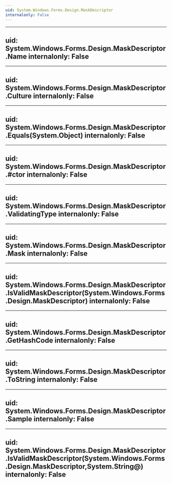 ```yaml
---
uid: System.Windows.Forms.Design.MaskDescriptor
internalonly: False
---
```


---
uid: System.Windows.Forms.Design.MaskDescriptor.Name
internalonly: False
---

---
uid: System.Windows.Forms.Design.MaskDescriptor.Culture
internalonly: False
---

---
uid: System.Windows.Forms.Design.MaskDescriptor.Equals(System.Object)
internalonly: False
---

---
uid: System.Windows.Forms.Design.MaskDescriptor.#ctor
internalonly: False
---

---
uid: System.Windows.Forms.Design.MaskDescriptor.ValidatingType
internalonly: False
---

---
uid: System.Windows.Forms.Design.MaskDescriptor.Mask
internalonly: False
---

---
uid: System.Windows.Forms.Design.MaskDescriptor.IsValidMaskDescriptor(System.Windows.Forms.Design.MaskDescriptor)
internalonly: False
---

---
uid: System.Windows.Forms.Design.MaskDescriptor.GetHashCode
internalonly: False
---

---
uid: System.Windows.Forms.Design.MaskDescriptor.ToString
internalonly: False
---

---
uid: System.Windows.Forms.Design.MaskDescriptor.Sample
internalonly: False
---

---
uid: System.Windows.Forms.Design.MaskDescriptor.IsValidMaskDescriptor(System.Windows.Forms.Design.MaskDescriptor,System.String@)
internalonly: False
---

